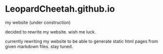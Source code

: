 # LeopardCheetah.github.io
my website (under construction)

decided to rewrite my website. wish me luck.

currently rewriting my website to be able to generate static html pages from given markdown files. stay tuned.

